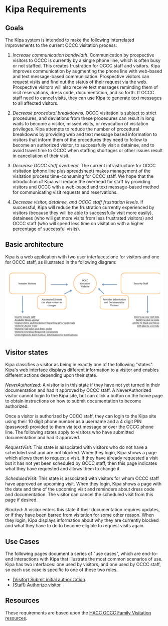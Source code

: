 # Kipa Requirements

## Goals

The Kipa system is intended to make the following interrelated improvements to the current OCCC visitation process:

  1. *Increase communication bandwidth*.  Communication by prospective visitors to OCCC is currently by a single phone line, which is often busy or not staffed.  This creates frustration for OCCC staff and visitors. Kipa improves communication by augmenting the phone line with web-based and text message-based communication.  Prospective visitors can request visits and find out the status of their request via the web. Prospective visitors will also receive text messages reminding them of visit reservations, dress code, documentation, and so forth. If OCCC staff need to cancel visits, they can use Kipa to generate text messages to all affected visitors. 
   
  2. *Decrease procedural breakdowns.* OCCC visitation is subject to strict procedures, and deviations from these procedures can result in long waits to become a visitor, missed visits, or revocation of visitation privileges. Kipa attempts to reduce the number of procedural breakdowns by providing web and text message based information to visitors that inform them of the procedures they need to follow to become an authorized visitor, to successfully visit a detainee, and to avoid travel time to OCCC when staffing shortages or other issues result in cancellation of their visit.
   
  3. *Decrease OCCC staff overhead.* The current infrastructure for OCCC visitation (phone line plus spreadsheet) makes management of the visitation process time-consuming for OCCC staff. We hope that the introduction of Kipa will reduce the overhead for staff by providing visitors and OCCC with a web-based and text message-based method for communicating visit requests and reservations. 
  
  4. *Decrease visitor, detainee, and OCCC staff frustration levels.* If successful, Kipa will reduce the frustration currently experienced by visitors (because they will be able to successfully visit more easily), detainees (who will get more visits from less frustrated visitors) and OCCC staff (who will spend less time on visitation with a higher percentage of successful visits).
  
## Basic architecture

Kipa is a web application with two user interfaces: one for visitors and one for OCCC staff, as illustrated in the following diagram:

![Alt text](kipa-site-overview.png)
  
## Visitor states

Kipa classifies a visitor as being in exactly one of the following "states".  Kipa's web interface displays different information to a visitor and enables different actions depending upon their state.

*NeverAuthorized:* A visitor is in this state if they have not yet turned in their documentation and had it approved by OCCC staff. A NeverAuthorized visitor cannot login to the Kipa site, but can click a button on the home page to obtain instructions on how to submit documentation to become authorized.

Once a visitor is authorized by OCCC staff, they can login to the Kipa site using their 10 digit phone number as a username and a 4 digit PIN (password) provided to them via text message or over the OCCC phone line. The following states apply to visitors who have submitted documentation and had it approved.

*RequestVisit:* This state is associated with visitors who do not have a scheduled visit and are not blocked. When they login, Kipa shows a page which allows them to request a visit. If they have already requested a visit but it has not yet been scheduled by OCCC staff, then this page indicates what they have requested and allows them to change it.

*ScheduledVisit:* This state is associated with visitors for whom OCCC staff have approved an upcoming visit. When they login, Kipa shows a page with the date and time of the upcoming visit and reminders about dress code and documentation. The visitor can cancel the scheduled visit from this page if desired.

*Blocked:* A visitor enters this state if their documentation requires updates, or if they have been barred from visitation for some other reason. When they login, Kipa displays information about why they are currently blocked and what they have to do to become eligible to request visits again.
  
## Use Cases

The following pages document a series of "use cases", which are end-to-end interactions with Kipa that illustrate the most common scenarios of use.  Kipa has two interfaces: one used by visitors, and one used by OCCC staff, so each use case is specific to one of these two roles. 
 
  * [(Visitor) Submit initial authorization](usecase-visitor-obtain-initial-authorization.md). 
  * [(Staff) Authorize visitor](usecase-staff-authorize-visitor.md)


## Resources

These requirements are based upon the [HACC OCCC Family Visitation resources](https://github.com/HACC2016/HACC-Challenge-Information/tree/master/OCCC-Family-Visitation-Scheduling). 
  
  
  
